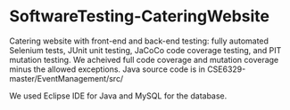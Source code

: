 # SoftwareTesting-CateringWebsite
Catering website with front-end and back-end testing: fully automated Selenium tests, JUnit unit testing, JaCoCo code coverage testing, and PIT mutation testing. We acheived full code coverage and mutation coverage minus the allowed exceptions. Java source code is in CSE6329-master/EventManagement/src/

We used Eclipse IDE for Java and MySQL for the database.

